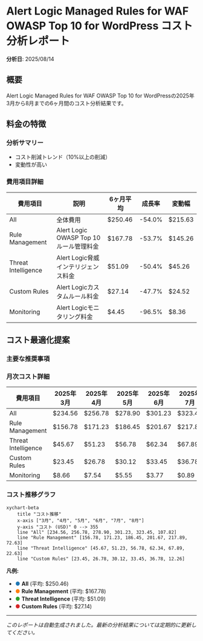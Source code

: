 # Alert Logic Managed Rules for WAF OWASP Top 10 for WordPress コスト分析レポート

**分析日**: 2025/08/14

## 概要

Alert Logic Managed Rules for WAF OWASP Top 10 for WordPressの2025年3月から8月までの6ヶ月間のコスト分析結果です。

## 料金の特徴

### 分析サマリー
- コスト削減トレンド（10%以上の削減）
- 変動性が高い

### 費用項目詳細

| 費用項目 | 説明 | 6ヶ月平均 | 成長率 | 変動幅 |
|---------|------|----------|--------|--------|
| All | 全体費用 | $250.46 | -54.0% | $215.63 |
| Rule Management | Alert Logic OWASP Top 10ルール管理料金 | $167.78 | -53.7% | $145.26 |
| Threat Intelligence | Alert Logic脅威インテリジェンス料金 | $51.09 | -50.4% | $45.26 |
| Custom Rules | Alert Logicカスタムルール料金 | $27.14 | -47.7% | $24.52 |
| Monitoring | Alert Logicモニタリング料金 | $4.45 | -96.5% | $8.36 |

## コスト最適化提案

### 主要な推奨事項

### 月次コスト詳細

| 費用項目 | 2025年3月 | 2025年4月 | 2025年5月 | 2025年6月 | 2025年7月 | 2025年8月 |
|---------|---------|---------|---------|---------|---------|---------|
| All | $234.56 | $256.78 | $278.90 | $301.23 | $323.45 | $107.82 |
| Rule Management | $156.78 | $171.23 | $186.45 | $201.67 | $217.89 | $72.63 |
| Threat Intelligence | $45.67 | $51.23 | $56.78 | $62.34 | $67.89 | $22.63 |
| Custom Rules | $23.45 | $26.78 | $30.12 | $33.45 | $36.78 | $12.26 |
| Monitoring | $8.66 | $7.54 | $5.55 | $3.77 | $0.89 | $0.30 |

### コスト推移グラフ

```mermaid
xychart-beta
    title "コスト推移"
    x-axis ["3月", "4月", "5月", "6月", "7月", "8月"]
    y-axis "コスト (USD)" 0 --> 355
    line "All" [234.56, 256.78, 278.90, 301.23, 323.45, 107.82]
    line "Rule Management" [156.78, 171.23, 186.45, 201.67, 217.89, 72.63]
    line "Threat Intelligence" [45.67, 51.23, 56.78, 62.34, 67.89, 22.63]
    line "Custom Rules" [23.45, 26.78, 30.12, 33.45, 36.78, 12.26]
```

**凡例:**
- <span style="color:#1f77b4">●</span> **All** (平均: $250.46)
- <span style="color:#ff7f0e">●</span> **Rule Management** (平均: $167.78)
- <span style="color:#2ca02c">●</span> **Threat Intelligence** (平均: $51.09)
- <span style="color:#d62728">●</span> **Custom Rules** (平均: $27.14)

---
*このレポートは自動生成されました。最新の分析結果については定期的に更新してください。*
